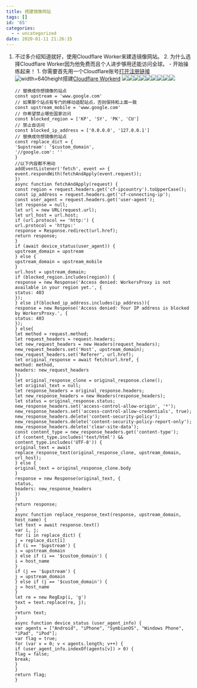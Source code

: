```yaml
---
title: 搭建镜像网站
tags: []
id: '65'
categories:
  - - uncategorized
date: 2020-01-11 21:26:15
---
```


1.  不过多介绍知道就好，使用Cloudflare Worker来建造镜像网站。 2. 为什么选择Cloudflare Worker因为他免费而且个人进步够用还能访问全球。 - 开始操练起来！ 1. 你需要首先用一个Cloudflare账号[打开注册链接](https://dash.cloudflare.com/sign-up)![width=640height](https://c-dreamer.top/wp-content/uploads/2020/01/实例0-1024x430.png)搭建[Cloudflare Workerd](https://workers.cloudflare.com/) ![](https://c-dreamer.top/wp-content/uploads/2020/01/2-1024x551.png)![](https://c-dreamer.top/wp-content/uploads/2020/01/3-1024x483.png)![](https://c-dreamer.top/wp-content/uploads/2020/01/4-1024x453.png)![](https://c-dreamer.top/wp-content/uploads/2020/01/4-1024x453.png)![](https://c-dreamer.top/wp-content/uploads/2020/01/5-1024x551.png)![](https://c-dreamer.top/wp-content/uploads/2020/01/6-1024x458.png)![](https://c-dreamer.top/wp-content/uploads/2020/01/7-1024x504.png)![](https://c-dreamer.top/wp-content/uploads/2020/01/8-1024x509.png)![](https://c-dreamer.top/wp-content/uploads/2020/01/9-1024x559.png)
    
    ```
    // 替换成你想镜像的站点
    const upstream = 'www.google.com'
    // 如果那个站点有专门的移动适配站点，否则保持和上面一致
    const upstream_mobile = 'www.google.com'
    // 你希望禁止哪些国家访问
    const blocked_region = ['KP', 'SY', 'PK', 'CU']
    // 禁止自访问
    const blocked_ip_address = ['0.0.0.0', '127.0.0.1']
    // 替换成你想镜像的站点
    const replace_dict = {
    '$upstream': '$custom_domain',
    '//google.com': ''
    }
    //以下内容都不用动
    addEventListener('fetch', event => {
    event.respondWith(fetchAndApply(event.request));
    })
    async function fetchAndApply(request) {
    const region = request.headers.get('cf-ipcountry').toUpperCase();
    const ip_address = request.headers.get('cf-connecting-ip');
    const user_agent = request.headers.get('user-agent');
    let response = null;
    let url = new URL(request.url);
    let url_host = url.host;
    if (url.protocol == 'http:') {
    url.protocol = 'https:'
    response = Response.redirect(url.href);
    return response;
    }
    if (await device_status(user_agent)) {
    upstream_domain = upstream
    } else {
    upstream_domain = upstream_mobile
    }
    url.host = upstream_domain;
    if (blocked_region.includes(region)) {
    response = new Response('Access denied: WorkersProxy is not available in your region yet.', {
    status: 403
    });
    } else if(blocked_ip_address.includes(ip_address)){
    response = new Response('Access denied: Your IP address is blocked by WorkersProxy.', {
    status: 403
    });
    } else{
    let method = request.method;
    let request_headers = request.headers;
    let new_request_headers = new Headers(request_headers);
    new_request_headers.set('Host', upstream_domain);
    new_request_headers.set('Referer', url.href);
    let original_response = await fetch(url.href, {
    method: method,
    headers: new_request_headers
    })
    let original_response_clone = original_response.clone();
    let original_text = null;
    let response_headers = original_response.headers;
    let new_response_headers = new Headers(response_headers);
    let status = original_response.status;
    new_response_headers.set('access-control-allow-origin', '*');
    new_response_headers.set('access-control-allow-credentials', true);
    new_response_headers.delete('content-security-policy');
    new_response_headers.delete('content-security-policy-report-only');
    new_response_headers.delete('clear-site-data');
    const content_type = new_response_headers.get('content-type');
    if (content_type.includes('text/html') && content_type.includes('UTF-8')) {
    original_text = await replace_response_text(original_response_clone, upstream_domain, url_host);
    } else {
    original_text = original_response_clone.body
    }
    response = new Response(original_text, {
    status,
    headers: new_response_headers
    })
    }
    return response;
    }
    async function replace_response_text(response, upstream_domain, host_name) {
    let text = await response.text()
    var i, j;
    for (i in replace_dict) {
    j = replace_dict[i]
    if (i == '$upstream') {
    i = upstream_domain
    } else if (i == '$custom_domain') {
    i = host_name
    }
    if (j == '$upstream') {
    j = upstream_domain
    } else if (j == '$custom_domain') {
    j = host_name
    }
    let re = new RegExp(i, 'g')
    text = text.replace(re, j);
    }
    return text;
    }
    async function device_status (user_agent_info) {
    var agents = ["Android", "iPhone", "SymbianOS", "Windows Phone", "iPad", "iPod"];
    var flag = true;
    for (var v = 0; v < agents.length; v++) {
    if (user_agent_info.indexOf(agents[v]) > 0) {
    flag = false;
    break;
    }
    }
    return flag;
    }
    ```